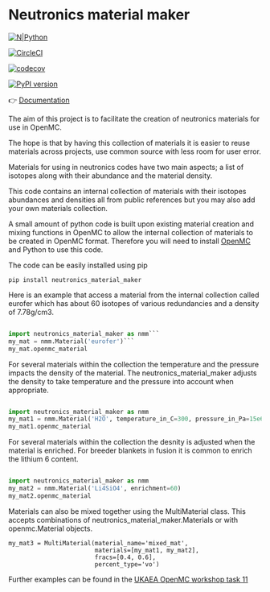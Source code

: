 # **Neutronics material maker**

[![N|Python](https://www.python.org/static/community_logos/python-powered-w-100x40.png)](https://www.python.org)

[![CircleCI](https://circleci.com/gh/ukaea/neutronics_material_maker/tree/openmc_version.svg?style=svg)](https://circleci.com/gh/ukaea/neutronics_material_maker/tree/openmc_version)

[![codecov](https://codecov.io/gh/ukaea/neutronics_material_maker/branch/openmc_version/graph/badge.svg)](https://codecov.io/gh/ukaea/neutronics_material_maker)

[![PyPI version](https://badge.fury.io/py/neutronics-material-maker.svg)](https://badge.fury.io/py/neutronics-material-maker)

:point_right: [Documentation](https://neutronics-material-maker.readthedocs.io/en/latest/)

The aim of this project is to facilitate the creation of neutronics materials for use in OpenMC.

The hope is that by having this collection of materials it is easier to reuse materials across projects, use common source with less room for user error.

Materials for using in neutronics codes have two main aspects; a list of isotopes along with their abundance and the material density.

This code contains an internal collection of materials with their isotopes abundances and densities all from public references but you may also add your own materials collection.

A small amount of python code is built upon existing material creation and mixing functions in OpenMC to allow the internal collection of materials to be created in OpenMC format. Therefore you will need to install [OpenMC](https://docs.openmc.org/en/latest/quickinstall.html) and Python to use this code.



The code can be easily installed using pip

```pip install neutronics_material_maker```

Here is an example that access a material from the internal collection called eurofer which has about 60 isotopes of various redundancies and a density of 7.78g/cm3.

```python

import neutronics_material_maker as nmm```
my_mat = nmm.Material('eurofer')```
my_mat.openmc_material
```

For several materials within the collection the temperature and the pressure impacts the density of the material. The neutronics_material_maker adjusts the density to take temperature and the pressure into account when appropriate. 

```python

import neutronics_material_maker as nmm
my_mat1 = nmm.Material('H2O', temperature_in_C=300, pressure_in_Pa=15e6)```
my_mat1.openmc_material
```

For several materials within the collection the desnity is adjusted when the material is enriched. For breeder blankets in fusion it is common to enrich the lithium 6 content.

```python

import neutronics_material_maker as nmm
my_mat2 = nmm.Material('Li4SiO4', enrichment=60)
my_mat2.openmc_material
```

Materials can also be mixed together using the MultiMaterial class. This accepts combinations of neutronics_material_maker.Materials or with openmc.Material objects.

```
my_mat3 = MultiMaterial(material_name='mixed_mat',
                        materials=[my_mat1, my_mat2],
                        fracs=[0.4, 0.6],
                        percent_type='vo')
```


Further examples can be found in the [UKAEA OpenMC workshop task 11](https://github.com/ukaea/openmc_workshop/tree/master/tasks/task_11)
